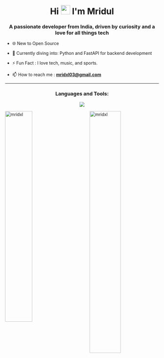 <h1 align="center">Hi <img src="https://media.tenor.com/InfbZnZgATIAAAAi/hand-gif.gif" width="30px" height="30px"> I'm Mridul</h1>
<h3 align="center">A passionate developer from India, driven by curiosity and a love for all things tech</h3>

- 🌐 New to Open Source

- 🌱 Currently diving into: Python and FastAPI for backend development

- ⚡ Fun Fact : I love tech, music, and sports.

- 📫 How to reach me : **mridxl03@gmail.com**

---

<h3 align="center">Languages and Tools:</h3>
<p align="center">
<img src="https://skillicons.dev/icons?i=ts,js,cpp,nextjs,react,vite,nodejs,express,mongodb,postgres,docker,prisma,tailwind,bootstrap,firebase,postman,git&perline=9" />
</p>
<img align="left" style="height: auto; width: 42%;" src="https://github-stats-nine-zeta.vercel.app/api?username=mridxl&show_icons=true&locale=en&theme=radical&hide_border=true" alt="mridxl" />
<img align="right" style="height: auto; width: 45%;" src="https://github-readme-streak-stats.herokuapp.com?user=mridxl&theme=radical&hide_border=true" alt="mridxl" />
 
<br>
